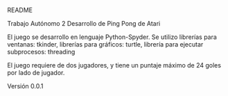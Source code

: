 
README


Trabajo Autónomo 2 
Desarrollo de Ping Pong de Atari

El juego se desarrollo en lenguaje Python-Spyder.
Se utilizo librerías para ventanas: tkinder, librerías para gráficos: turtle, librería para ejecutar subprocesos: threading

El juego requiere de dos jugadores, y tiene un puntaje máximo de 24 goles por lado de jugador.

Versión 0.0.1
